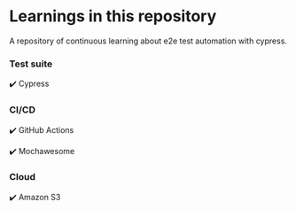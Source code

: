 # Learnings in this repository 

A repository of continuous learning about e2e test automation with cypress.

### Test suite
✔️ Cypress 

### CI/CD
✔️ GitHub Actions

✔️ Mochawesome
  
### Cloud
✔️ Amazon S3
